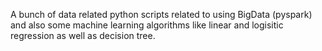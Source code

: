 A bunch of data related python scripts related to using BigData (pyspark) and also some machine learning algorithms like linear and logisitic regression as well as decision tree. 
